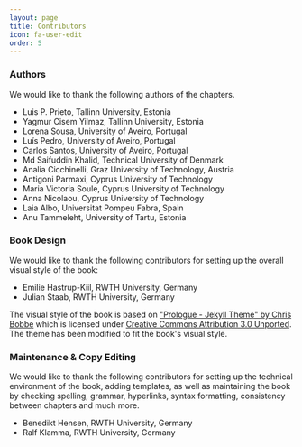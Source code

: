 ```yaml
---
layout: page
title: Contributors
icon: fa-user-edit
order: 5
---
```


### Authors

We would like to thank the following authors of the chapters.

- Luis P. Prieto, Tallinn University, Estonia
- Yagmur Cisem Yilmaz, Tallinn University, Estonia
- Lorena Sousa, University of Aveiro, Portugal
- Luís Pedro, University of Aveiro, Portugal
- Carlos Santos, University of Aveiro, Portugal
- Md Saifuddin Khalid, Technical University of Denmark
- Analia Cicchinelli, Graz University of Technology, Austria
- Antigoni Parmaxi, Cyprus University of Technology
- Maria Victoria Soule, Cyprus University of Technology
- Anna Nicolaou, Cyprus University of Technology
- Laia Albo, Universitat Pompeu Fabra, Spain
- Anu Tammeleht, University of Tartu, Estonia


### Book Design

We would like to thank the following contributors for setting up the overall visual style of the book:
- Emilie Hastrup-Kiil, RWTH University, Germany
- Julian Staab, RWTH University, Germany

The visual style of the book is based on ["Prologue - Jekyll Theme" by Chris Bobbe](https://github.com/chrisbobbe/jekyll-theme-prologue) which is licensed under [Creative Commons Attribution 3.0 Unported](https://github.com/chrisbobbe/jekyll-theme-prologue/blob/master/LICENSE.md).
The theme has been modified to fit the book's visual style.

### Maintenance & Copy Editing

We would like to thank the following contributors for setting up the technical environment of the book, adding templates, as well as maintaining the book by checking spelling, grammar, hyperlinks, syntax formatting, consistency between chapters and much more.

- Benedikt Hensen, RWTH University, Germany
- Ralf Klamma, RWTH University, Germany